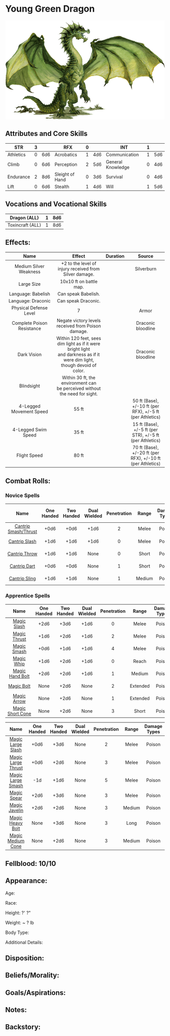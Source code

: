 # Young Green Dragon

![NotMyImage](YoungeGreenDragon.png)

## Attributes and Core Skills

| STR       | 3 |    | RFX             | 0 |    | INT               | 1 |    |
| --------- | :-: | :-: | --------------- | :-: | :-: | ----------------- | :-: | :-: |
| Athletics | 0 | 6d6 | Acrobatics      | 1 | 4d6 | Communication     | 1 | 5d6 |
| Climb     | 0 | 6d6 | Perception      | 2 | 5d6 | General Knowledge | 0 | 4d6 |
| Endurance | 2 | 8d6 | Sleight of Hand | 0 | 3d6 | Survival          | 0 | 4d6 |
| Lift      | 0 | 6d6 | Stealth         | 1 | 4d6 | Will              | 1 | 5d6 |

## Vocations and Vocational Skills

| Dragon {ALL}     | 1 | 8d6 |
| ---------------- | :-: | :-: |
| Toxincraft {ALL} | 1 | 8d6 |

## Effects:

|            Name            |                                                            Effect                                                            | Duration |                           Source                           |
| :------------------------: | :---------------------------------------------------------------------------------------------------------------------------: | :------: | :--------------------------------------------------------: |
|   Medium Silver Weakness   |                                   +2 to the level of injury received from Silver damage.                                   |          |                         Silverburn                         |
|         Large Size         |                                                    10x10 ft on battle map.                                                    |          |                                                            |
|     Language: Babelish     |                                                      Can speak Babelish.                                                      |          |                                                            |
|    Language: Draconic    |                                                     Can speak Draconic.                                                     |          |                                                            |
|   Physical Defense Level   |                                                               7                                                               |          |                           Armor                           |
| Complete Poison Resistance |                                       Negate victory levels received from  Poison damage.                                       |          |                     Draconic bloodline                     |
|        Dark Vision        | Within 120 feet, sees dim light as if it were bright light<br />and darkness as if it were dim light, though devoid of color. |          |                     Draconic bloodline                     |
|         Blindsight         |                        Within 30 ft, the environment can<br />be perceived without the need for sight.                        |          |                                                            |
|  4-Legged Movement Speed  |                                                             55 ft                                                             |          | 50 ft (Base), +/-10 ft (per RFX), +/-5 ft (per Athletics) |
|    4-Legged Swim Speed    |                                                             35 ft                                                             |          |  15 ft (Base), +/-5 ft (per STR), +/-5 ft (per Athletics)  |
|        Flight Speed        |                                                             80 ft                                                             |          | 70 ft (Base), +/-20 ft (per RFX), +/-10 ft (per Athletics) |

## Combat Rolls:

### Novice Spells

|                                              Name                                              | One<br />Handed | Two<br />Handed | Dual<br />Wielded | Penetration | Range | Damage<br />Types | Engageable<br />Opponents | Area Of<br />Effect | Resource<br />Class |
| :--------------------------------------------------------------------------------------------: | :-------------: | :-------------: | :---------------: | :---------: | :----: | :---------------: | :-----------------------: | :-----------------: | :-----------------: |
| [Cantrip Smash/Thrust](./../../../../../CoreRules/MagicRules/Spells/Novice/GenericNoviceSpell.md) |      +0d6      |      +0d6      |       +1d6       |      2      | Melee |      Poison      |           Rapid           |        None        |  0 Magic Resource  |
|    [Cantrip Slash](./../../../../../CoreRules/MagicRules/Spells/Novice/GenericNoviceSpell.md)    |      +1d6      |      +1d6      |       +1d6       |      0      | Melee |      Poison      |           Rapid           |        None        |  0 Magic Resource  |
|    [Cantrip Throw](./../../../../../CoreRules/MagicRules/Spells/Novice/GenericNoviceSpell.md)    |      +1d6      |      +1d6      |       None       |      0      | Short |      Poison      |           Quick           |        None        |  0 Magic Resource  |
|     [Cantrip Dart](./../../../../../CoreRules/MagicRules/Spells/Novice/GenericNoviceSpell.md)     |      +0d6      |      +0d6      |       None       |      1      | Short |      Poison      |           Quick           |        None        |  0 Magic Resource  |
|    [Cantrip Sling](./../../../../../CoreRules/MagicRules/Spells/Novice/GenericNoviceSpell.md)    |      +1d6      |      +1d6      |       None       |      1      | Medium |      Poison      |         Standard         |        None        |  0 Magic Resource  |

### Apprentice Spells

|                                                Name                                                | One<br />Handed | Two<br />Handed | Dual<br />Wielded | Penetration |  Range  | Damage<br />Types | Engageable<br />Opponents | Area Of<br />Effect | Resource<br />Class |
| :-------------------------------------------------------------------------------------------------: | :-------------: | :-------------: | :---------------: | :---------: | :------: | :---------------: | :-----------------------: | :-----------------: | :-----------------: |
|    [Magic Slash](./../../../../../CoreRules/MagicRules/Spells/Apprentice/GenericApprenticeSpell.md)    |      +2d6      |      +3d6      |       +1d6       |      0      |  Melee  |      Poison      |           Rapid           |        None        |  1 Magic Resource  |
|   [Magic Thrust](./../../../../../CoreRules/MagicRules/Spells/Apprentice/GenericApprenticeSpell.md)   |      +1d6      |      +2d6      |       +1d6       |      2      |  Melee  |      Poison      |           Rapid           |        None        |  1 Magic Resource  |
|    [Magic Smash](./../../../../../CoreRules/MagicRules/Spells/Apprentice/GenericApprenticeSpell.md)    |      +0d6      |      +1d6      |       +1d6       |      4      |  Melee  |      Poison      |           Rapid           |        None        |  1 Magic Resource  |
|    [Magic Whip](./../../../../../CoreRules/MagicRules/Spells/Apprentice/GenericApprenticeSpell.md)    |      +1d6      |      +2d6      |       +1d6       |      0      |  Reach  |      Poison      |           Rapid           |        None        |  1 Magic Resource  |
|  [Magic Hand Bolt](./../../../../../CoreRules/MagicRules/Spells/Apprentice/GenericApprenticeSpell.md)  |      +2d6      |      +2d6      |       +1d6       |      1      |  Medium  |      Poison      |         Standard         |        None        |  1 Magic Resource  |
|    [Magic Bolt](./../../../../../CoreRules/MagicRules/Spells/Apprentice/GenericApprenticeSpell.md)    |      None      |      +2d6      |       None       |      2      | Extended |      Poison      |          Loading          |        None        |  1 Magic Resource  |
|    [Magic Arrow](./../../../../../CoreRules/MagicRules/Spells/Apprentice/GenericApprenticeSpell.md)    |      None      |      +2d6      |       None       |      1      | Extended |      Poison      |           Quick           |        None        |  1 Magic Resource  |
| [Magic Short Cone](./../../../../../CoreRules/MagicRules/Spells/Apprentice/GenericApprenticeSpell.md) |      None      |      +2d6      |       None       |      3      |  Short  |      Poison      |          Focused          |  Cone Calculation  |  1 Magic Resource  |

|                                                 Name                                                 | One<br />Handed | Two<br />Handed | Dual<br />Wielded | Penetration | Range | Damage<br />Types | Engageable<br />Opponents | Area Of<br />Effect | Resource<br />Class |
| :--------------------------------------------------------------------------------------------------: | :-------------: | :-------------: | :---------------: | :---------: | :----: | :---------------: | :-----------------------: | :-----------------: | :-----------------: |
| [Magic Large Slash](./../../../../../CoreRules/MagicRules/Spells/Apprentice/GenericApprenticeSpell.md) |      +0d6      |      +3d6      |       None       |      2      | Melee |      Poison      |           Rapid           |        None        |  2 Magic Resource  |
| [Magic Large Thrust](./../../../../../CoreRules/MagicRules/Spells/Apprentice/GenericApprenticeSpell.md) |      +0d6      |      +2d6      |       None       |      3      | Melee |      Poison      |           Rapid           |        None        |  2 Magic Resource  |
| [Magic Large Smash](./../../../../../CoreRules/MagicRules/Spells/Apprentice/GenericApprenticeSpell.md) |       -1d       |      +1d6      |       None       |      5      | Melee |      Poison      |           Rapid           |        None        |  2 Magic Resource  |
|    [Magic Spear](./../../../../../CoreRules/MagicRules/Spells/Apprentice/GenericApprenticeSpell.md)    |      +2d6      |      +3d6      |       None       |      3      | Melee |      Poison      |        Spear Rapid        |        None        |  2 Magic Resource  |
|   [Magic Javelin](./../../../../../CoreRules/MagicRules/Spells/Apprentice/GenericApprenticeSpell.md)   |      +2d6      |      +2d6      |       None       |      3      | Medium |      Poison      |         Standard         |        None        |  2 Magic Resource  |
|  [Magic Heavy Bolt](./../../../../../CoreRules/MagicRules/Spells/Apprentice/GenericApprenticeSpell.md)  |      None      |      +3d6      |       None       |      3      |  Long  |      Poison      |      Complex Loading      |        None        |  2 Magic Resource  |
| [Magic Medium Cone](./../../../../../CoreRules/MagicRules/Spells/Apprentice/GenericApprenticeSpell.md) |      None      |      +2d6      |       None       |      3      | Medium |      Poison      |          Focused          |  Cone Calculation  |  1 Magic Resource  |

## Fellblood: 10/10

## Appearance:

Age:

Race:

Height: ?' ?"

Weight: ~ ? lb

Body Type:

Additional Details:

## Disposition:

## Beliefs/Morality:

## Goals/Aspirations:

## Notes:

## Backstory:
